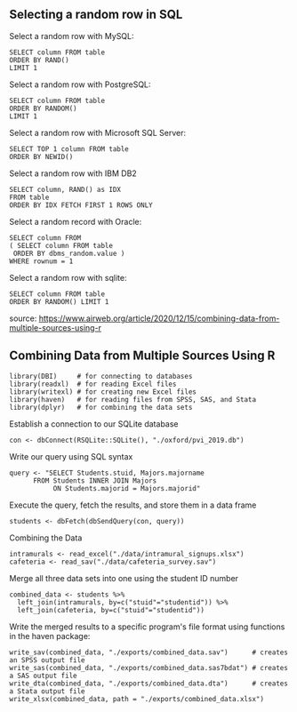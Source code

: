 ## Selecting a random row in SQL
 Select a random row with MySQL:
 
    SELECT column FROM table
    ORDER BY RAND()
    LIMIT 1
 Select a random row with PostgreSQL:
     
    SELECT column FROM table
    ORDER BY RANDOM()
    LIMIT 1
 Select a random row with Microsoft SQL Server:
    
    SELECT TOP 1 column FROM table
    ORDER BY NEWID()
 Select a random row with IBM DB2
	
    SELECT column, RAND() as IDX 
    FROM table 
    ORDER BY IDX FETCH FIRST 1 ROWS ONLY
 Select a random record with Oracle:
	
    SELECT column FROM
    ( SELECT column FROM table
     ORDER BY dbms_random.value )
    WHERE rownum = 1
 Select a random row with sqlite:
	
    SELECT column FROM table 
    ORDER BY RANDOM() LIMIT 1

source: https://www.airweb.org/article/2020/12/15/combining-data-from-multiple-sources-using-r
## Combining Data from Multiple Sources Using R
  
    library(DBI)     # for connecting to databases
    library(readxl)  # for reading Excel files
    library(writexl) # for creating new Excel files
    library(haven)   # for reading files from SPSS, SAS, and Stata
    library(dplyr)   # for combining the data sets
Establish a connection to our SQLite database

    con <- dbConnect(RSQLite::SQLite(), "./oxford/pvi_2019.db")
Write our query using SQL syntax

    query <- "SELECT Students.stuid, Majors.majorname
          FROM Students INNER JOIN Majors
               ON Students.majorid = Majors.majorid"
Execute the query, fetch the results, and store them in a data frame

    students <- dbFetch(dbSendQuery(con, query))
Combining the Data

    intramurals <- read_excel("./data/intramural_signups.xlsx")
    cafeteria <- read_sav("./data/cafeteria_survey.sav")
Merge all three data sets into one using the student ID number

    combined_data <- students %>%
      left_join(intramurals, by=c("stuid"="studentid")) %>%
      left_join(cafeteria, by=c("stuid"="studentid"))
Write the merged results to a specific program's file format using functions in the haven package:

    write_sav(combined_data, "./exports/combined_data.sav")      # creates an SPSS output file
    write_sas(combined_data, "./exports/combined_data.sas7bdat") # creates a SAS output file
    write_dta(combined_data, "./exports/combined_data.dta")      # creates a Stata output file
    write_xlsx(combined_data, path = "./exports/combined_data.xlsx")


